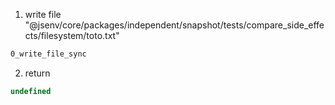 1. write file "@jsenv/core/packages/independent/snapshot/tests/compare_side_effects/filesystem/toto.txt"
```txt
0_write_file_sync
```

2. return
```js
undefined
```